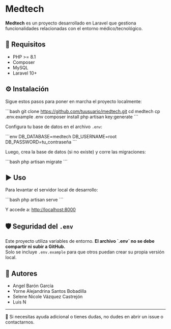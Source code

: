 # Medtech

**Medtech** es un proyecto desarrollado en Laravel que gestiona funcionalidades relacionadas con el entorno médico/tecnológico.

## 🚀 Requisitos

- PHP >= 8.1
- Composer
- MySQL
- Laravel 10+

## ⚙️ Instalación

Sigue estos pasos para poner en marcha el proyecto localmente:

\`\`\`bash
git clone https://github.com/tuusuario/medtech.git
cd medtech
cp .env.example .env
composer install
php artisan key:generate
\`\`\`

Configura tu base de datos en el archivo `.env`:

\`\`\`env
DB_DATABASE=medtech
DB_USERNAME=root
DB_PASSWORD=tu_contraseña
\`\`\`

Luego, crea la base de datos (si no existe) y corre las migraciones:

\`\`\`bash
php artisan migrate
\`\`\`

## ▶️ Uso

Para levantar el servidor local de desarrollo:

\`\`\`bash
php artisan serve
\`\`\`

Y accede a: [http://localhost:8000](http://localhost:8000)

## 🛡️ Seguridad del `.env`

Este proyecto utiliza variables de entorno. **El archivo \`.env\` no se debe compartir ni subir a GitHub.**  
Solo se incluye `.env.example` para que otros puedan crear su propia versión local.

## 👥 Autores

- Angel Barón García  
- Yorne Alejandrina Santos Bobadilla  
- Selene Nicole Vázquez Castrejón  
- Luis N

---

💬 Si necesitas ayuda adicional o tienes dudas, no dudes en abrir un issue o contactarnos.

